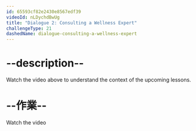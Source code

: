 ```yaml
---
id: 65593cf82e2430e8567edf39
videoId: nLDychdBwUg
title: "Dialogue 2: Consulting a Wellness Expert"
challengeType: 21
dashedName: dialogue-consulting-a-wellness-expert
---
```


# --description--

Watch the video above to understand the context of the upcoming lessons.

# --作業--

Watch the video
